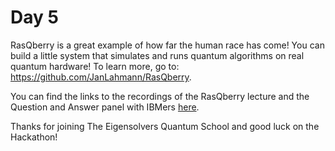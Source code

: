 # Day 5

RasQberry is a great example of how far the human race has come! You can build a little system that simulates and runs quantum algorithms on real quantum hardware! To learn more, go to: https://github.com/JanLahmann/RasQberry. 

You can find the links to the recordings of the RasQberry lecture and the Question and Answer panel with IBMers [here](https://github.com/The-Eigensolvers/TEQS).

Thanks for joining The Eigensolvers Quantum School and good luck on the Hackathon!
